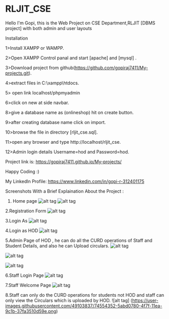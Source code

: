 # RLJIT_CSE

 Hello I'm Gopi, this is the  Web Project on CSE Department,RLJIT [DBMS project] with both admin and user layouts 
 
Installation

1>Install XAMPP or WAMPP.

2>Open XAMPP Control panal and start [apache] and [mysql] .

3>Download project from github(https://github.com/gopiraj7411/My-projects.git).

4>extract files in C:\xampp\htdocs.

5> open link localhost/phpmyadmin

6>click on new at side navbar.

8>give a database name as (onlineshop) hit on create button.

9>after creating database name click on import.

10>browse the file in directory [rljit_cse.sql].

11>open any browser and type http://localhost/rljit_cse.

12>Admin login details Username=hod and Password=hod.


Project link is: https://gopiraj7411.github.io/My-projects/


Happy Coding :)
 
My LinkedIn Profile: https://www.linkedin.com/in/gopi-r-312401175



Screenshots With a Brief Explaination About the Project :

1. Home page
![alt tag](https://user-images.githubusercontent.com/49103837/74551782-d6b45100-4f79-11ea-8696-444aacb0d61c.png "Description goes here")
![alt tag](https://user-images.githubusercontent.com/49103837/74553012-75da4800-4f7c-11ea-9d39-2fdf522a4ee1.png)

2.Registration Form
 ![alt tag](https://user-images.githubusercontent.com/49103837/74553226-e5503780-4f7c-11ea-8997-a0bf9e5f4a12.png)
 
3.Login As
 ![alt tag](https://user-images.githubusercontent.com/49103837/74553273-09ac1400-4f7d-11ea-9b0e-f3bd3ad93c15.png)
 
4.Login as HOD
![alt tag](https://user-images.githubusercontent.com/49103837/74553414-598adb00-4f7d-11ea-8977-ea1caa118485.png)

5.Admin Page of HOD , he can do all the CURD operations of Staff and Student Details, and also he can Upload circulars.
![alt tag](https://user-images.githubusercontent.com/49103837/74553554-a8387500-4f7d-11ea-8f61-092ec0cf175c.png )

![alt tag](https://user-images.githubusercontent.com/49103837/74553757-01a0a400-4f7e-11ea-9630-9e43485f8dd1.png)

![alt tag](https://user-images.githubusercontent.com/49103837/74553848-2a289e00-4f7e-11ea-9757-b9414769b692.png)

6.Staff Login Page
![alt tag](https://user-images.githubusercontent.com/49103837/74553982-7673de00-4f7e-11ea-8a18-7f40a42633fd.png)

7.Staff Welcome Page
  ![alt tag](https://user-images.githubusercontent.com/49103837/74554194-f0a46280-4f7e-11ea-967b-5b2ba8c04bff.png)
 
8.Staff can only do the CURD operations for students not HOD and staff can only view the Circulars which is uploaded by HOD.
![alt tag] (https://user-images.githubusercontent.com/49103837/74554352-5abd0780-4f7f-11ea-9c1b-37fa3510d59e.png)




 

  
  
